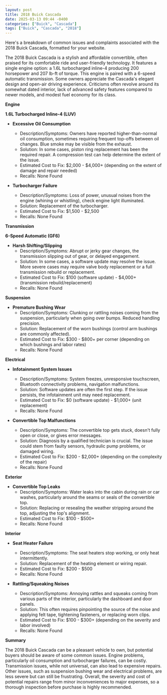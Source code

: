 ```yaml
---
layout: post
title: 2018 Buick Cascada
date: 2025-03-13 09:44 -0400
categories: ["Buick", "Cascada"]
tags: ["Buick", "Cascada", "2018"]
---
```

Here's a breakdown of common issues and complaints associated with the 2018 Buick Cascada, formatted for your website.

The 2018 Buick Cascada is a stylish and affordable convertible, often praised for its comfortable ride and user-friendly technology. It features a single engine option: a 1.6L turbocharged inline-4 producing 200 horsepower and 207 lb-ft of torque. This engine is paired with a 6-speed automatic transmission. Some owners appreciate the Cascada's elegant design and open-air driving experience. Criticisms often revolve around its somewhat dated interior, lack of advanced safety features compared to newer models, and modest fuel economy for its class.

**Engine**

**1.6L Turbocharged Inline-4 (LUV)**

*   **Excessive Oil Consumption**
    *   Description/Symptoms: Owners have reported higher-than-normal oil consumption, sometimes requiring frequent top-offs between oil changes. Blue smoke may be visible from the exhaust.
    *   Solution:  In some cases, piston ring replacement has been the required repair.  A compression test can help determine the extent of the issue.
    *   Estimated Cost to Fix: $2,000 - $4,000+ (depending on the extent of damage and repair needed)
    *   Recalls: None Found

*   **Turbocharger Failure**
    *   Description/Symptoms:  Loss of power, unusual noises from the engine (whining or whistling), check engine light illuminated.
    *   Solution: Replacement of the turbocharger.
    *   Estimated Cost to Fix: $1,500 - $2,500
    *   Recalls: None Found

**Transmission**

**6-Speed Automatic (GF6)**

*   **Harsh Shifting/Slipping**
    *   Description/Symptoms: Abrupt or jerky gear changes, the transmission slipping out of gear, or delayed engagement.
    *   Solution: In some cases, a software update may resolve the issue. More severe cases may require valve body replacement or a full transmission rebuild or replacement.
    *   Estimated Cost to Fix: $100 (software update) - $4,000+ (transmission rebuild/replacement)
    *   Recalls: None Found

**Suspension**

*   **Premature Bushing Wear**
    *   Description/Symptoms: Clunking or rattling noises coming from the suspension, particularly when going over bumps. Reduced handling precision.
    *   Solution: Replacement of the worn bushings (control arm bushings are commonly affected).
    *   Estimated Cost to Fix: $300 - $800+ per corner (depending on which bushings and labor rates)
    *   Recalls: None Found

**Electrical**

*   **Infotainment System Issues**
    *   Description/Symptoms: System freezes, unresponsive touchscreen, Bluetooth connectivity problems, navigation malfunctions.
    *   Solution: Software updates are often the first step.  If the issue persists, the infotainment unit may need replacement.
    *   Estimated Cost to Fix: $0 (software update) - $1,000+ (unit replacement)
    *   Recalls: None Found

*   **Convertible Top Malfunctions**
    *   Description/Symptoms: The convertible top gets stuck, doesn't fully open or close, or gives error messages.
    *   Solution: Diagnosis by a qualified technician is crucial. The issue could stem from faulty sensors, hydraulic pump problems, or damaged wiring.
    *   Estimated Cost to Fix: $200 - $2,000+ (depending on the complexity of the repair)
    *   Recalls: None Found

**Exterior**

*   **Convertible Top Leaks**
    *   Description/Symptoms: Water leaks into the cabin during rain or car washes, particularly around the seams or seals of the convertible top.
    *   Solution: Replacing or resealing the weather stripping around the top, adjusting the top's alignment.
    *   Estimated Cost to Fix: $100 - $500+
    *   Recalls: None Found

**Interior**

*   **Seat Heater Failure**
    *   Description/Symptoms: The seat heaters stop working, or only heat intermittently.
    *   Solution: Replacement of the heating element or wiring repair.
    *   Estimated Cost to Fix: $200 - $500
    *   Recalls: None Found

*   **Rattling/Squeaking Noises**
    *   Description/Symptoms: Annoying rattles and squeaks coming from various parts of the interior, particularly the dashboard and door panels.
    *   Solution:  This often requires pinpointing the source of the noise and applying felt tape, tightening fasteners, or replacing worn clips.
    *   Estimated Cost to Fix: $100 - $300+ (depending on the severity and labor involved)
    *   Recalls: None Found

**Summary**

The 2018 Buick Cascada can be a pleasant vehicle to own, but potential buyers should be aware of some common issues. Engine problems, particularly oil consumption and turbocharger failures, can be costly. Transmission issues, while not universal, can also lead to expensive repairs. Other issues, such as suspension bushing wear and electrical problems, are less severe but can still be frustrating. Overall, the severity and cost of potential repairs range from minor inconveniences to major expenses, so a thorough inspection before purchase is highly recommended.


